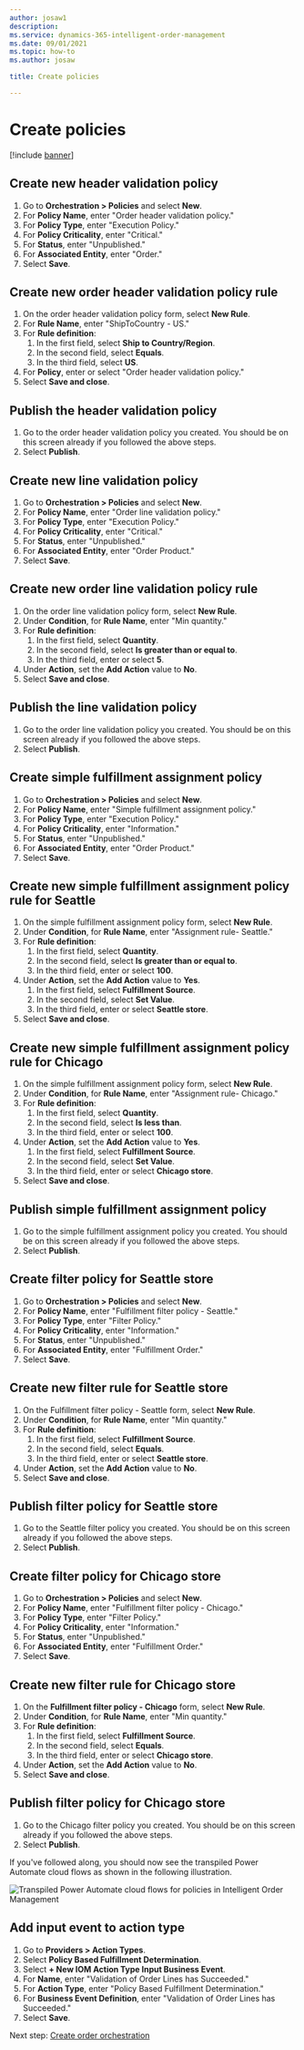 ```yaml
---
author: josaw1
description: 
ms.service: dynamics-365-intelligent-order-management
ms.date: 09/01/2021
ms.topic: how-to
ms.author: josaw

title: Create policies

---
```


# Create policies

[!include [banner](includes/banner.md)]

## Create new header validation policy

1. Go to **Orchestration \> Policies** and select **New**.
1. For **Policy Name**, enter "Order header validation policy."
1. For **Policy Type**, enter "Execution Policy."
1. For **Policy Criticality**, enter "Critical."
1. For **Status**, enter "Unpublished."
1. For **Associated Entity**, enter "Order."
1. Select **Save**.

## Create new order header validation policy rule

1. On the order header validation policy form, select **New Rule**.
1. For **Rule Name**, enter "ShipToCountry - US."
1. For **Rule definition**:
    1. In the first field, select **Ship to Country/Region**.
    1. In the second field, select **Equals**.
    1. In the third field, select **US**.
1. For **Policy**, enter or select "Order header validation policy."
1. Select **Save and close**. 

## Publish the header validation policy

1. Go to the order header validation policy you created. You should be on this screen already if you followed the above steps.
1. Select **Publish**.

## Create new line validation policy

1. Go to **Orchestration \> Policies** and select **New**.
1. For **Policy Name**, enter "Order line validation policy."
1. For **Policy Type**, enter "Execution Policy."
1. For **Policy Criticality**, enter "Critical."
1. For **Status**, enter "Unpublished."
1. For **Associated Entity**, enter "Order Product."
1. Select **Save**.

## Create new order line validation policy rule

1. On the order line validation policy form, select **New Rule**.
1. Under **Condition**, for **Rule Name**, enter "Min quantity."
1. For **Rule definition**:
    1. In the first field, select **Quantity**.
    1. In the second field, select **Is greater than or equal to**.
    1. In the third field, enter or select **5**.
1. Under **Action**, set the **Add Action** value to **No**.
1. Select **Save and close**.

## Publish the line validation policy

1. Go to the order line validation policy you created. You should be on this screen already if you followed the above steps.
1. Select **Publish**.

## Create simple fulfillment assignment policy

1. Go to **Orchestration \> Policies** and select **New**.
1. For **Policy Name**, enter "Simple fulfillment assignment policy."
1. For **Policy Type**, enter "Execution Policy."
1. For **Policy Criticality**, enter "Information."
1. For **Status**, enter "Unpublished."
1. For **Associated Entity**, enter "Order Product."
1. Select **Save**.

## Create new simple fulfillment assignment policy rule for Seattle

1. On the simple fulfillment assignment policy form, select **New Rule**.
1. Under **Condition**, for **Rule Name**, enter "Assignment rule- Seattle."
1. For **Rule definition**:
    1. In the first field, select **Quantity**.
    1. In the second field, select **Is greater than or equal to**.
    1. In the third field, enter or select **100**.
1. Under **Action**, set the **Add Action** value to **Yes**.
    1. In the first field, select **Fulfillment Source**.
    1. In the second field, select **Set Value**.
    1. In the third field, enter or select **Seattle store**.
1. Select **Save and close**.

## Create new simple fulfillment assignment policy rule for Chicago

1. On the simple fulfillment assignment policy form, select **New Rule**.
1. Under **Condition**, for **Rule Name**, enter "Assignment rule- Chicago."
1. For **Rule definition**:
    1. In the first field, select **Quantity**.
    1. In the second field, select **Is less than**.
    1. In the third field, enter or select **100**.
1. Under **Action**, set the **Add Action** value to **Yes**.
    1. In the first field, select **Fulfillment Source**.
    1. In the second field, select **Set Value**.
    1. In the third field, enter or select **Chicago store**.
1. Select **Save and close**.

## Publish simple fulfillment assignment policy

1. Go to the simple fulfillment assignment policy you created. You should be on this screen already if you followed the above steps.
1. Select **Publish**.

## Create filter policy for Seattle store

1. Go to **Orchestration \> Policies** and select **New**.
1. For **Policy Name**, enter "Fulfillment filter policy - Seattle."
1. For **Policy Type**, enter "Filter Policy."
1. For **Policy Criticality**, enter "Information."
1. For **Status**, enter "Unpublished."
1. For **Associated Entity**, enter "Fulfillment Order."
1. Select **Save**.

## Create new filter rule for Seattle store

1. On the Fulfillment filter policy - Seattle form, select **New Rule**.
1. Under **Condition**, for **Rule Name**, enter "Min quantity."
1. For **Rule definition**:
    1. In the first field, select **Fulfillment Source**.
    1. In the second field, select **Equals**.
    1. In the third field, enter or select **Seattle store**.
1. Under **Action**, set the **Add Action** value to **No**.
1. Select **Save and close**.

## Publish filter policy for Seattle store

1. Go to the Seattle filter policy you created. You should be on this screen already if you followed the above steps.
1. Select **Publish**.

## Create filter policy for Chicago store

1. Go to **Orchestration \> Policies** and select **New**.
1. For **Policy Name**, enter "Fulfillment filter policy - Chicago."
1. For **Policy Type**, enter "Filter Policy."
1. For **Policy Criticality**, enter "Information."
1. For **Status**, enter "Unpublished."
1. For **Associated Entity**, enter "Fulfillment Order."
1. Select **Save**.

## Create new filter rule for Chicago store

1. On the **Fulfillment filter policy - Chicago** form, select **New Rule**.
1. Under **Condition**, for **Rule Name**, enter "Min quantity."
1. For **Rule definition**:
    1. In the first field, select **Fulfillment Source**.
    1. In the second field, select **Equals**.
    1. In the third field, enter or select **Chicago store**.
1. Under **Action**, set the **Add Action** value to **No**.
1. Select **Save and close**.

## Publish filter policy for Chicago store

1. Go to the Chicago filter policy you created. You should be on this screen already if you followed the above steps.
1. Select **Publish**.

If you've followed along, you should now see the transpiled Power Automate cloud flows as shown in the following illustration.

![Transpiled Power Automate cloud flows for policies in Intelligent Order Management](./media/power-automate-cloud-flows-2.PNG)

## Add input event to action type

1. Go to **Providers \> Action Types**.
1. Select **Policy Based Fulfillment Determination**.
1. Select **+ New IOM Action Type Input Business Event**.
1. For **Name**, enter "Validation of Order Lines has Succeeded."
1. For **Action Type**, enter "Policy Based Fulfillment Determination." 
1. For **Business Event Definition**, enter "Validation of Order Lines has Succeeded."
1. Select **Save**.

Next step: [Create order orchestration](lab-create-order-orch.md)

